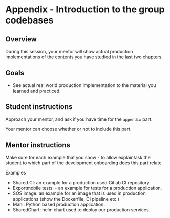 # Appendix - Introduction to the group codebases

## Overview

During this session, your mentor will show actual production implementations of the contents you have studied in the last two chapters.

## Goals

- See actual real world production implementation to the material you learned and practiced.

## Student instructions

Approach your mentor, and ask if you have time for the `appendix` part.

Your mentor can choose whether or not to include this part.

## Mentor instructions

Make sure for each example that you show - to allow explain/ask the student to which part of the development onboarding does this part relate.

Examples

- Shared CI: an example for a production used Gitlab CI repository.
- Exportmobile tests: - an example for tests for a production application.
- SOS image: an example for an image that is used in production applications (show the Dockerfile, CI pipeline etc.)
- Mani: Python based production application.
- SharedChart: helm chart used to deploy our production services.
